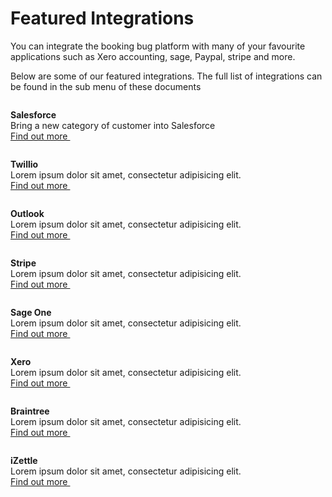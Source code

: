 # Featured Integrations
You can integrate the booking bug platform with many of your favourite applications such as Xero accounting, sage, Paypal, stripe and more.

Below are some of our featured integrations. The full list of integrations can be found in the sub menu of these documents


<div class="card">
	<div>
		<img src="https://www.bookingbug.co.uk/pictures/838/show/salesforce+logo+sq+new.png?sh=b25c1f81ef03c23d" alt="">
		<p><b>Salesforce</b><br>
		Bring a new category of customer into Salesforce<br>
		<a href="https://www.bookingbug.co.uk/salesforce" target="_blank">Find out more&nbsp;<i class="fa fa-angle-right"></i></a></p>
	</div>
</div>
<div class="card">
	<div>
		<img src="https://www.bookingbug.co.uk/pictures/842/show/Twilio+logo+sq+new.png?sh=13265b6528361f92" alt="">
		<p><b>Twillio</b><br>
		Lorem ipsum dolor sit amet, consectetur adipisicing elit. <br>
		<a href="https://www.twilio.com/" target="_blank">Find out more&nbsp;<i class="fa fa-angle-right"></i></a></p>
	</div>
</div>
<div class="card">
	<div>
		<img src="https://www.bookingbug.co.uk/pictures/829/show/outlook+logo+sq+new.png?sh=89d8d6b21fc1cb3f" alt="">
		<p><b>Outlook</b><br>
		Lorem ipsum dolor sit amet, consectetur adipisicing elit. <br>
		<a href="https://www.bookingbug.co.uk/outlook" target="_blank">Find out more&nbsp;<i class="fa fa-angle-right"></i></a></p>
	</div>
</div>
<div class="card">
	<div>
		<img src="https://www.bookingbug.co.uk/pictures/841/show/stripe+logo+sq+new.png?sh=67514556736b42d2" alt="">
		<p><b>Stripe</b><br>
		Lorem ipsum dolor sit amet, consectetur adipisicing elit. <br>
		<a href="https://stripe.com" target="_blank">Find out more&nbsp;<i class="fa fa-angle-right"></i></a></p>
	</div>
</div>
<div class="card">
	<div>
		<img src="https://www.bookingbug.co.uk/pictures/826/show/New-Sage-One-logo-sq+new.png?sh=575083fd12af2e6f" alt="">
		<p><b>Sage One</b><br>
		Lorem ipsum dolor sit amet, consectetur adipisicing elit. <br>
		<a href="http://www.sageone.com/" target="_blank">Find out more&nbsp;<i class="fa fa-angle-right"></i></a></p>
	</div>
</div>
<div class="card">
	<div>
		<img src="https://www.bookingbug.co.uk/pictures/885/show/xero+logo+sq+new.png?sh=fefd10d8cf4f6667" alt="">
		<p><b>Xero</b><br>
		Lorem ipsum dolor sit amet, consectetur adipisicing elit. <br>
		<a href="https://www.bookingbug.co.uk/xero" target="_blank">Find out more&nbsp;<i class="fa fa-angle-right"></i></a></p>
	</div>
</div>
<div class="card">
	<div>
		<img src="https://www.bookingbug.co.uk/pictures/803/show/braintree+logo+sq+new.png?sh=e0afa21475ee9fde" alt="">
		<p><b>Braintree</b><br>
		Lorem ipsum dolor sit amet, consectetur adipisicing elit. <br>
		<a href="https://www.braintreepayments.com/" target="_blank">Find out more&nbsp;<i class="fa fa-angle-right"></i></a></p>
	</div>
</div>
<div class="card">
	<div>
		<img src="https://www.bookingbug.co.uk/pictures/817/show/izettle-logo+sq+new.png?sh=d34c5c45699ce1d0" alt="">
		<p><b>iZettle</b><br>
		Lorem ipsum dolor sit amet, consectetur adipisicing elit. <br>
		<a href="https://www.izettle.com" target="_blank">Find out more&nbsp;<i class="fa fa-angle-right"></i></a></p>
	</div>
</div>